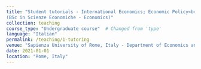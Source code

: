 ```yaml
---
title: "Student tutorials - International Economics; Economic Policy<br>
(BSc in Scienze Economiche - Economics)"
collection: teaching
course_type: "Undergraduate course"  # Changed from 'type'
language: "Italian"
permalink: /teaching/1-tutoring
venue: "Sapienza University of Rome, Italy - Department of Economics and Law"
date: 2021-01-01
location: "Rome, Italy"
---
```

